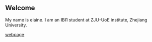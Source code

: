 ## Welcome 

My name is elaine. 
I am an IBI1 student at ZJU-UoE institute, Zhejiang University.

[webpage](https://c.zju.edu.cn/) 
